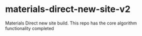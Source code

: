 # materials-direct-new-site-v2
Materials Direct new site build. This repo has the core algorithm functionality completed
